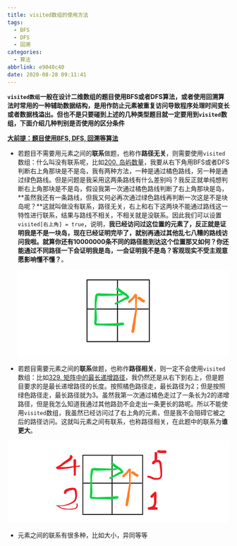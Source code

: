 ```yaml
---
title: visited数组的使用方法
tags:
  - BFS
  - DFS
  - 回溯
categories:
  - 算法
abbrlink: e9040c40
date: 2020-08-28 09:11:41
---
```


**`visited数组`一般在设计二维数组的题目使用BFS或者DFS算法，或者使用回溯算法时常用的一种辅助数据结构，是用作防止元素被重复访问导致程序处理时间变长或者数据栈溢出。但也不是只要碰到上述的几种类型题目就一定要用到`visited`数组，下面介绍几种判别是否使用的区分条件**

<!-- more -->

**<u>大前提：题目使用BFS, DFS, 回溯等算法</u>**

* 若题目不需要用元素之间的**联系**做题，也称作**路径无关**，则需要使用`visited`数组：什么叫没有联系呢，比如[200. 岛屿数量](https://leetcode-cn.com/problems/number-of-islands/)，我要从右下角用BFS或者DFS判断右上角那块是不是岛，我有两种方法，一种是通过橘色路线，另一种是通过绿色路线。但是问题是我采用这两条路线有什么差别吗？我反正就单纯想判断右上角那块是不是岛，假设我第一次通过橘色路线判断了右上角那块是岛，**虽然我还有一条路线，但我又何必再次通过绿色路线再判断一次这是不是块岛呢？**这就叫做没有联系，路径无关，右上和右下这两块不能通过路线这一特性进行联系，结果与路线不相关，不相关就是没联系。因此我们可以设置`visited[右上角] = true`，说明，**我已经访问过这位置的元素了，反正就是证明我是不是一块岛，现在已经证明完毕了，就别再通过其他乱七八糟的路线访问我啦。就算你还有10000000条不同的路径能到达这个位置那又如何？你还能通过不同路径一下会证明我是岛，一会证明我不是岛？客观现实不受主观意愿影响懂不懂？**。

  ![1598577976003](./visited数组的使用方法/1598577976003.png)

* 若题目需要元素之间的**联系**做题，也称作**路径相关**，则一定不会使用`visited`数组：比如[329. 矩阵中的最长递增路径](https://leetcode-cn.com/problems/longest-increasing-path-in-a-matrix/)，我仍然还是从右下到右上，但是题目要求的是最长递增路径的长度。按照橘色路径走，最长路径为2；但是按照绿色路径走，最长路径就为3。虽然我第一次通过橘色走过了一条长为2的递增路径，但是我怎么知道我通过其他路劲不会走出一条更长的路呢。所以不能使用`visited`数组，我虽然已经访问过了右上角的元素，但是我不会阻碍它被之后的路径访问。这就叫元素之间有联系，也称路径相关，在此题中的联系为**谁更大**。

![1598578992757](./visited数组的使用方法/1598578992757.png)

* 元素之间的联系有很多种，比如大小，异同等等